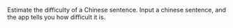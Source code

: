 Estimate the difficulty of a Chinese sentence.
Input a chinese sentence, and the app tells you how difficult it is.
